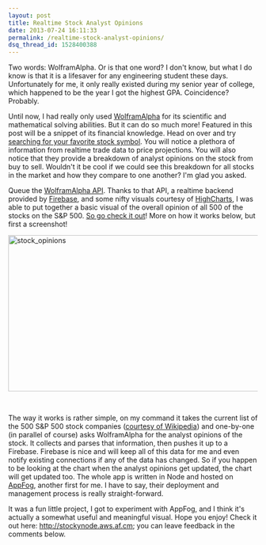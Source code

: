 ```yaml
---
layout: post
title: Realtime Stock Analyst Opinions
date: 2013-07-24 16:11:33
permalink: /realtime-stock-analyst-opinions/
dsq_thread_id: 1528400388
---
```


Two words: WolframAlpha. Or is that one word? I don't know, but what I do know is that it is a lifesaver for any engineering student these days. Unfortunately for me, it only really existed during my senior year of college, which happened to be the year I got the highest GPA. Coincidence? Probably.

Until now, I had really only used <a title="WolframAlpha" href="http://wolframalpha.com" target="_blank">WolframAlpha</a> for its scientific and mathematical solving abilities. But it can do so much more! Featured in this post will be a snippet of its financial knowledge. Head on over and try <a title="WolframAlpha AAPL" href="http://www.wolframalpha.com/input/?i=AAPL" target="_blank">searching for your favorite stock symbol</a>. You will notice a plethora of information from realtime trade data to price projections. You will also notice that they provide a breakdown of analyst opinions on the stock from buy to sell. Wouldn't it be cool if we could see this breakdown for all stocks in the market and how they compare to one another? I'm glad you asked.<!--more-->

Queue the <a title="WolframAlpha API" href="http://products.wolframalpha.com/api/" target="_blank">WolframAlpha API</a>. Thanks to that API, a realtime backend provided by <a title="Firebase" href="https://www.firebase.com/" target="_blank">Firebase</a>, and some nifty visuals courtesy of <a title="HighCharts" href="http://www.highcharts.com/" target="_blank">HighCharts</a>, I was able to put together a basic visual of the overall opinion of all 500 of the stocks on the S&P 500. <a title="Stocky Node" href="http://stockynode.aws.af.cm" target="_blank">So go check it out</a>! More on how it works below, but first a screenshot!

<a href="http://mattdodge.net/wp-content/uploads/2013/07/stock_opinions.png" rel="image_group"><img class="aligncenter size-medium wp-image-259" alt="stock_opinions" src="http://mattdodge.net/wp-content/uploads/2013/07/stock_opinions-600x316.png" width="600" height="316" srcset="http://mattdodge.net/wp-content/uploads/2013/07/stock_opinions-600x316.png 600w, http://mattdodge.net/wp-content/uploads/2013/07/stock_opinions-1024x540.png 1024w" sizes="(max-width: 600px) 100vw, 600px" /></a>

&nbsp;

The way it works is rather simple, on my command it takes the current list of the 500 S&P 500 stock companies (<a title="Wikipedia S&P 500" href="http://en.wikipedia.org/wiki/List_of_S%26P_500_companies" target="_blank">courtesy of Wikipedia</a>) and one-by-one (in parallel of course) asks WolframAlpha for the analyst opinions of the stock. It collects and parses that information, then pushes it up to a Firebase. Firebase is nice and will keep all of this data for me and even notify existing connections if any of the data has changed. So if you happen to be looking at the chart when the analyst opinions get updated, the chart will get updated too. The whole app is written in Node and hosted on <a title="AppFog" href="https://www.appfog.com/" target="_blank">AppFog</a>, another first for me. I have to say, their deployment and management process is really straight-forward.

It was a fun little project, I got to experiment with AppFog, and I think it's actually a somewhat useful and meaningful visual. Hope you enjoy! Check it out here: <a title="Stocky Node" href="http://stockynode.aws.af.cm" target="_blank">http://stockynode.aws.af.cm</a>; you can leave feedback in the comments below.
